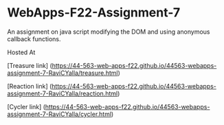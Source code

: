 # WebApps-F22-Assignment-7
An assignment on java script modifying the DOM and using anonymous callback functions.

Hosted At 

[Treasure link] (https://44-563-web-apps-f22.github.io/44563-webapps-assignment-7-RaviCYalla/treasure.html)

[Reaction link] (https://44-563-web-apps-f22.github.io/44563-webapps-assignment-7-RaviCYalla/reaction.html)

[Cycler link] (https://44-563-web-apps-f22.github.io/44563-webapps-assignment-7-RaviCYalla/cycler.html)